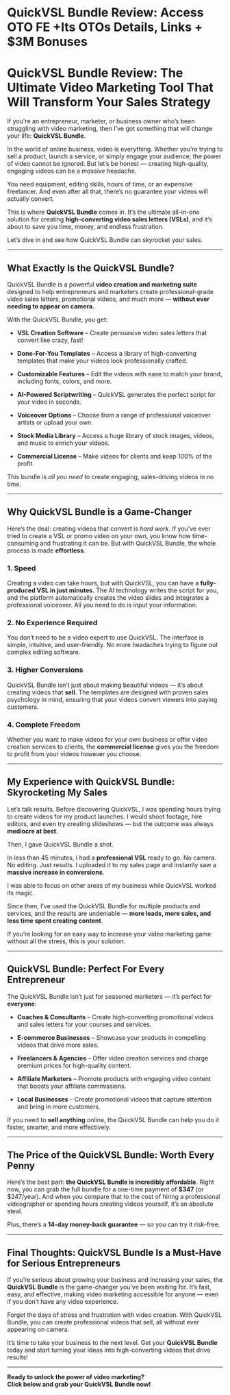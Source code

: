 # QuickVSL Bundle Review: Access OTO FE +Its OTOs Details, Links + $3M Bonuses
<h1 class="" data-start="111" data-end="210">QuickVSL Bundle Review: The Ultimate Video Marketing Tool That Will Transform Your Sales Strategy</h1>
<p class="" data-start="212" data-end="385">If you're an entrepreneur, marketer, or business owner who’s been struggling with video marketing, then I’ve got something that will change your life: <strong data-start="363" data-end="382">QuickVSL Bundle</strong>.</p>
<p class="" data-start="387" data-end="661">In the world of online business, video is everything. Whether you’re trying to sell a product, launch a service, or simply engage your audience, the power of video cannot be ignored. But let’s be honest — creating high-quality, engaging videos can be a <em data-start="640" data-end="649">massive</em> headache.</p>
<p class="" data-start="663" data-end="823">You need equipment, editing skills, hours of time, or an expensive freelancer. And even after all that, there’s no guarantee your videos will actually convert.</p>
<p class="" data-start="825" data-end="1032">This is where <strong data-start="839" data-end="858">QuickVSL Bundle</strong> comes in. It’s the ultimate all-in-one solution for creating <strong data-start="920" data-end="966">high-converting video sales letters (VSLs)</strong>, and it’s about to save you time, money, and endless frustration.</p>
<p class="" data-start="1034" data-end="1101">Let’s dive in and see how QuickVSL Bundle can skyrocket your sales.</p>


<hr class="" data-start="1103" data-end="1106" />

<h2 class="" data-start="1108" data-end="1147">What Exactly Is the QuickVSL Bundle?</h2>
<p class="" data-start="1149" data-end="1391">QuickVSL Bundle is a powerful <strong data-start="1179" data-end="1217">video creation and marketing suite</strong> designed to help entrepreneurs and marketers create professional-grade video sales letters, promotional videos, and much more — <strong data-start="1346" data-end="1391">without ever needing to appear on camera.</strong></p>
<p class="" data-start="1393" data-end="1427">With the QuickVSL Bundle, you get:</p>

<ul data-start="1429" data-end="2153">
 	<li class="" data-start="1429" data-end="1527">
<p class="" data-start="1431" data-end="1527"><strong data-start="1431" data-end="1456">VSL Creation Software</strong> – Create persuasive video sales letters that convert like crazy, fast!</p>
</li>
 	<li class="" data-start="1528" data-end="1655">
<p class="" data-start="1530" data-end="1655"><strong data-start="1530" data-end="1556">Done-For-You Templates</strong> – Access a library of high-converting templates that make your videos look professionally crafted.</p>
</li>
 	<li class="" data-start="1656" data-end="1767">
<p class="" data-start="1658" data-end="1767"><strong data-start="1658" data-end="1683">Customizable Features</strong> – Edit the videos with ease to match your brand, including fonts, colors, and more.</p>
</li>
 	<li class="" data-start="1768" data-end="1865">
<p class="" data-start="1770" data-end="1865"><strong data-start="1770" data-end="1798">AI-Powered Scriptwriting</strong> – QuickVSL generates the perfect script for your video in seconds.</p>
</li>
 	<li class="" data-start="1866" data-end="1965">
<p class="" data-start="1868" data-end="1965"><strong data-start="1868" data-end="1889">Voiceover Options</strong> – Choose from a range of professional voiceover artists or upload your own.</p>
</li>
 	<li class="" data-start="1966" data-end="2073">
<p class="" data-start="1968" data-end="2073"><strong data-start="1968" data-end="1991">Stock Media Library</strong> – Access a huge library of stock images, videos, and music to enrich your videos.</p>
</li>
 	<li class="" data-start="2074" data-end="2153">
<p class="" data-start="2076" data-end="2153"><strong data-start="2076" data-end="2098">Commercial License</strong> – Make videos for clients and keep 100% of the profit.</p>
</li>
</ul>
<p class="" data-start="2155" data-end="2237">This bundle is <em data-start="2170" data-end="2184">all you need</em> to create engaging, sales-driving videos in no time.</p>


<hr class="" data-start="2239" data-end="2242" />

<h2 class="" data-start="2244" data-end="2284">Why QuickVSL Bundle is a Game-Changer</h2>
<p class="" data-start="2286" data-end="2537">Here’s the deal: creating videos that convert is <em data-start="2335" data-end="2346">hard work</em>. If you’ve ever tried to create a VSL or promo video on your own, you know how time-consuming and frustrating it can be. But with QuickVSL Bundle, the whole process is made <strong data-start="2520" data-end="2534">effortless</strong>.</p>

<h3 class="" data-start="2539" data-end="2555">1. <strong data-start="2546" data-end="2555">Speed</strong></h3>
<p class="" data-start="2556" data-end="2850">Creating a video can take hours, but with QuickVSL, you can have a <strong data-start="2623" data-end="2661">fully-produced VSL in just minutes</strong>. The AI technology writes the script for you, and the platform automatically creates the video slides and integrates a professional voiceover. All you need to do is input your information.</p>

<h3 class="" data-start="2852" data-end="2885">2. <strong data-start="2859" data-end="2885">No Experience Required</strong></h3>
<p class="" data-start="2886" data-end="3058">You don’t need to be a video expert to use QuickVSL. The interface is simple, intuitive, and user-friendly. No more headaches trying to figure out complex editing software.</p>

<h3 class="" data-start="3060" data-end="3089">3. <strong data-start="3067" data-end="3089">Higher Conversions</strong></h3>
<p class="" data-start="3090" data-end="3320">QuickVSL Bundle isn’t just about making beautiful videos — it’s about creating videos that <strong data-start="3181" data-end="3189">sell</strong>. The templates are designed with proven sales psychology in mind, ensuring that your videos convert viewers into paying customers.</p>

<h3 class="" data-start="3322" data-end="3349">4. <strong data-start="3329" data-end="3349">Complete Freedom</strong></h3>
<p class="" data-start="3350" data-end="3544">Whether you want to make videos for your own business or offer video creation services to clients, the <strong data-start="3453" data-end="3475">commercial license</strong> gives you the freedom to profit from your videos however you choose.</p>


<hr class="" data-start="3546" data-end="3549" />

<h2 class="" data-start="3551" data-end="3611">My Experience with QuickVSL Bundle: Skyrocketing My Sales</h2>
<p class="" data-start="3613" data-end="3854">Let’s talk results. Before discovering QuickVSL, I was spending hours trying to create videos for my product launches. I would shoot footage, hire editors, and even try creating slideshows — but the outcome was always <strong data-start="3831" data-end="3851">mediocre at best</strong>.</p>
<p class="" data-start="3856" data-end="3893">Then, I gave QuickVSL Bundle a shot.</p>
<p class="" data-start="3895" data-end="4088">In less than 45 minutes, I had a <strong data-start="3928" data-end="3948">professional VSL</strong> ready to go. No camera. No editing. Just results. I uploaded it to my sales page and instantly saw a <strong data-start="4050" data-end="4085">massive increase in conversions</strong>.</p>
<p class="" data-start="4090" data-end="4174">I was able to focus on other areas of my business while QuickVSL worked its magic.</p>
<p class="" data-start="4176" data-end="4354">Since then, I’ve used the QuickVSL Bundle for multiple products and services, and the results are undeniable — <strong data-start="4287" data-end="4351">more leads, more sales, and less time spent creating content</strong>.</p>
<p class="" data-start="4356" data-end="4474">If you’re looking for an easy way to increase your video marketing game without all the stress, this is your solution.</p>


<hr class="" data-start="4476" data-end="4479" />

<h2 class="" data-start="4481" data-end="4531">QuickVSL Bundle: Perfect For Every Entrepreneur</h2>
<p class="" data-start="4533" data-end="4619">The QuickVSL Bundle isn’t just for seasoned marketers — it’s perfect for <strong data-start="4606" data-end="4618">everyone</strong>:</p>

<ul data-start="4621" data-end="5175">
 	<li class="" data-start="4621" data-end="4743">
<p class="" data-start="4623" data-end="4743"><strong data-start="4623" data-end="4648">Coaches &amp; Consultants</strong> – Create high-converting promotional videos and sales letters for your courses and services.</p>
</li>
 	<li class="" data-start="4744" data-end="4842">
<p class="" data-start="4746" data-end="4842"><strong data-start="4746" data-end="4771">E-commerce Businesses</strong> – Showcase your products in compelling videos that drive more sales.</p>
</li>
 	<li class="" data-start="4843" data-end="4957">
<p class="" data-start="4845" data-end="4957"><strong data-start="4845" data-end="4871">Freelancers &amp; Agencies</strong> – Offer video creation services and charge premium prices for high-quality content.</p>
</li>
 	<li class="" data-start="4958" data-end="5072">
<p class="" data-start="4960" data-end="5072"><strong data-start="4960" data-end="4983">Affiliate Marketers</strong> – Promote products with engaging video content that boosts your affiliate commissions.</p>
</li>
 	<li class="" data-start="5073" data-end="5175">
<p class="" data-start="5075" data-end="5175"><strong data-start="5075" data-end="5095">Local Businesses</strong> – Create promotional videos that capture attention and bring in more customers.</p>
</li>
</ul>
<p class="" data-start="5177" data-end="5295">If you need to <strong data-start="5192" data-end="5209">sell anything</strong> online, the QuickVSL Bundle can help you do it faster, smarter, and more effectively.</p>


<hr class="" data-start="5297" data-end="5300" />

<h2 class="" data-start="5302" data-end="5356">The Price of the QuickVSL Bundle: Worth Every Penny</h2>
<p class="" data-start="5358" data-end="5664">Here’s the best part: <strong data-start="5380" data-end="5428">the QuickVSL Bundle is incredibly affordable</strong>. Right now, you can grab the full bundle for a one-time payment of <strong data-start="5496" data-end="5504">$347</strong> (or $247/year). And when you compare that to the cost of hiring a professional videographer or spending hours creating videos yourself, it’s an absolute steal.</p>
<p class="" data-start="5666" data-end="5744">Plus, there’s a <strong data-start="5682" data-end="5713">14-day money-back guarantee</strong> — so you can try it risk-free.</p>


<hr class="" data-start="5746" data-end="5749" />

<h2 class="" data-start="5751" data-end="5826">Final Thoughts: QuickVSL Bundle Is a Must-Have for Serious Entrepreneurs</h2>
<p class="" data-start="5828" data-end="6093">If you’re serious about growing your business and increasing your sales, the <strong data-start="5905" data-end="5924">QuickVSL Bundle</strong> is the game-changer you’ve been waiting for. It’s fast, easy, and effective, making video marketing accessible for anyone — even if you don’t have any video experience.</p>
<p class="" data-start="6095" data-end="6265">Forget the days of stress and frustration with video creation. With QuickVSL Bundle, you can create professional videos that sell, all without ever appearing on camera.</p>
<p class="" data-start="6267" data-end="6429">It’s time to take your business to the next level. Get your <strong data-start="6327" data-end="6346">QuickVSL Bundle</strong> today and start turning your ideas into high-converting videos that drive results!</p>


<hr class="" data-start="6431" data-end="6434" />
<p class="" data-start="6436" data-end="6534"><strong data-start="6436" data-end="6534">Ready to unlock the power of video marketing?<br data-start="6483" data-end="6486" />Click below and grab your QuickVSL Bundle now!</strong></p>
